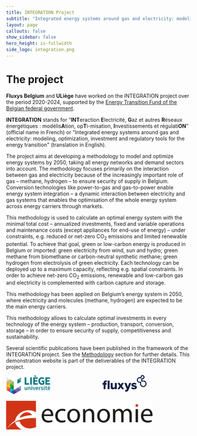 ```yaml
---
title: INTEGRATION Project
subtitle: "Integrated energy systems around gas and electricity: modeling, optimization, investment and regulatory tools for the energy transition"
layout: page
callouts: false
show_sidebar: false
hero_height: is-fullwidth
side_logo: integration.png
---
```


# The project

**Fluxys Belgium** and **ULiège** have worked on the INTEGRATION project over the period 2020-2024, supported by the [Energy Transition Fund of the Belgian federal government](https://economie.fgov.be/fr/themes/energie/transition-energetique/fonds-de-transition). 

**INTEGRATION** stands for “**INT**eraction **E**lectricité, **G**az et autres **R**éseaux énergétiques : modélis**A**tion, op**T**i-misation, **I**nvestissements et régulati**ON**” (official name in French) or "Integrated energy systems around gas and electricity: modeling, optimization, investment and regulatory tools for the energy transition" (translation in English). 

The project aims at developing a methodology to model and optimize energy systems by 2050, taking all energy networks and demand sectors into account. The methodology focuses primarily on the interaction between gas and electricity because of the increasingly important role of gas – methane, hydrogen – to ensure security of supply in Belgium. Conversion technologies like power-to-gas and gas-to-power enable energy system integration – a dynamic interaction between electricity and gas systems that enables the optimisation of the whole energy system across energy carriers through markets. 

This methodology is used to calculate an optimal energy system with the minimal total cost – annualized investments, fixed and variable operations and maintenance costs (except appliances for end-use of energy) – under constraints, e.g. reduced or net-zero CO<sub>2</sub> emissions and limited renewable potential. To achieve that goal, green or low-carbon energy is produced in Belgium or imported: green electricity from wind, sun and hydro; green methane from biomethane or carbon-neutral synthetic methane; green hydrogen from electrolysis of green electricity. Each technology can be deployed up to a maximum capacity, reflecting e.g. spatial constraints. In order to achieve net-zero CO<sub>2</sub> emissions, renewable and low-carbon gas and electricity is complemented with carbon capture and storage. 

This methodology has been applied on Belgium’s energy system in 2050, where electricity and molecules (methane, hydrogen) are expected to be the main energy carriers. 

This methodology allows to calculate optimal investments in every technology of the energy system – production, transport, conversion, storage – in order to ensure security of supply, competitiveness and sustainability. 

Several scientific publications have been published in the framework of the INTEGRATION project. See the [Methodology](methodology) section for further details. This demonstration website is part of the deliverables of the INTEGRATION project. 


<div class="columns">
  <div class="column is-half has-text-centered">
    <a href="https://www.uliege.be/">
        <img alt="ULiège" src="img/uliege_logo.svg" style="max-width: 400px;" width="50%">
    </a>
  </div>
  <div class="column is-half has-text-centered">
    <a href="https://www.fluxys.com/">
        <img alt="Fluxys" src="img/Logo_Fluxys_Blue.svg" style="max-width: 400px;" width="50%">
    </a>
  </div>
</div>

<p class="has-text-centered">
  <a href="https://economie.fgov.be/fr/themes/energie/transition-energetique/fonds-de-transition">
  <img alt="SPF Economie" src="img/logo-en.svg" style="max-width: 400px;">
  </a>
</p>
